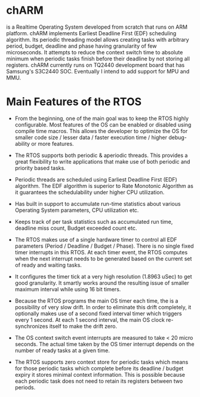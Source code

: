 chARM 
=====
is a Realtime Operating System developed from scratch that runs on ARM platform. chARM implements Earliest Deadline First (EDF) scheduling algorithm. Its periodic threading model allows creating tasks with arbitrary period, budget, deadline and phase having granularity of few microseconds. It attempts to reduce the context switch time to absolute minimum when periodic tasks finish before their deadline by not storing all registers. chARM currently runs on TQ2440 development board that has Samsung's S3C2440 SOC. Eventually I intend to add support for MPU and MMU.

Main Features of the RTOS
=========================

* From the beginning, one of the main goal was to keep the RTOS highly configurable. Most features of the OS can be enabled or disabled using compile time macros. This allows the developer to optimize the OS for smaller code size / lesser data / faster execution time / higher debug-ability or more features.

* The RTOS supports both periodic & aperiodic threads. This provides a great flexibility to write applications that make use of both periodic and priority based tasks.

* Periodic threads are scheduled using Earliest Deadline First (EDF) algorithm. The EDF algorithm is superior to Rate Monotonic Algorithm as it guarantees the schedulability under higher CPU utilization.

* Has built in support to accumulate run-time statistics about various Operating System parameters, CPU utilization etc.

* Keeps track of per task statistics such as accumulated run time, deadline miss count, Budget exceeded count etc.

* The RTOS makes use of a single hardware timer to control all EDF parameters (Period / Deadline / Budget / Phase). There is no single fixed timer interrupts in this RTOS. At each timer event, the RTOS computes when the next interrupt needs to be generated based on the current set of ready and waiting tasks.

* It configures the timer tick at a very high resolution (1.8963 uSec) to get good granularity. It smartly works around the resulting issue of smaller maximum interval while using 16 bit timers.

* Because the RTOS programs the main OS timer each time, the is a possibility of very slow drift. In order to eliminate this drift completely, it optionally makes use of a second fixed interval timer which triggers every 1 second. At each 1 second interval, the main OS clock re-synchronizes itself to make the drift zero.

* The OS context switch event interrupts are measured to take < 20 micro seconds. The actual time taken by the OS timer interrupt depends on the number of ready tasks at a given time.

* The RTOS supports zero context store for periodic tasks which means for those periodic tasks which complete before its deadline / budget expiry it stores minimal context information. This is possible because each periodic task does not need to retain its registers between two periods.
